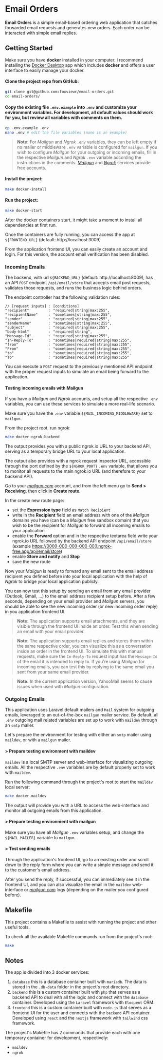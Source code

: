 # Email Orders

**Email Orders** is a simple email-based ordering web application that catches forwarded email requests and generates new orders. Each order can be interacted with simple email replies.

## Getting Started
Make sure you have **docker** installed in your computer. I recommend installing the [Docker Desktop](https://www.docker.com/products/docker-desktop/) app which includes **docker** and offers a user interface to easily manage your docker.

#### Clone the project repo from GitHub:
```bash
git clone git@github.com:foxviewr/email-orders.git
cd email-orders/
```

#### Copy the existing file `.env.example` into `.env` and customize your environment variables. For development, all default values should work for you, but review all variables with comments on them.

```bash
cp .env.example .env
nano .env # edit the file variables (nano is an example)
```

> **Note:** For *Mailgun* and *Ngrok* `.env` variables, they can be left empty if no mailer or middleware `.env` variable is configured for `mailgun`. If you wish to configure *Mailgun* for your outgoing or incoming emails, fill in the respective *Mailgun* and *Ngrok* `.env` variable according the instructions in the comments. *[Mailgun](https://www.mailgun.com/)* and *[Ngrok](https://ngrok.io/)* services provide free accounts.

#### Install the project:
```bash
make docker-install
```

#### Run the project:
```bash
make docker-start
```
After the docker containers start, it might take a moment to install all dependencies at first run.

Once the containers are fully running, you can access the app at `${FRONTEND_URL}` (default: http://localhost:3009)

From the application frontend UI, you can easily create an account and login. For this version, the account email verification has been disabled.

### Incoming Emails
The backend, with url `${BACKEND_URL}` (default: http://localhost:8009), has an API `POST` endpoint `/api/email/store` that accepts email post requests, validates those requests, and runs the business logic behind orders.

The endpoint controller has the following validation rules:
```
// [request inputs] : [conditions]
"recipient"         : "required|string|max:255",
"recipientName"     : "sometimes|string|max:255",
"sender"            : "required|string|max:255",
"senderName"        : "sometimes|string|max:255",
"subject"           : "required|string|max:255",
"body-html"         : "required|string",
"Message-Id"        : "required|string|max:255",
"In-Reply-To"       : "sometimes|required|string|max:255",
"from"              : "sometimes|required|string|max:255",
"From"              : "sometimes|required|string|max:255",
"to"                : "sometimes|required|string|max:255",
"To"                : "sometimes|required|string|max:255"
```

You can execute a `POST` request to the previously mentioned API endpoint with the proper request inputs to simulate an email being forward to the application.

#### Testing incoming emails with Mailgun
If you have a *Mailgun* and *Ngrok* accounts, and setup all the respective `.env` variables, you can use these services to simulate a more real-life scenario.

Make sure you have the `.env` variable `${MAIL_INCOMING_MIDDLEWARE}` set to `mailgun`.

From the project root, run ngrok:
```bash
make docker-ngrok-backend
```

The output provides you with a public ngrok.io URL to your backend API, serving as a temporary bridge URL to your local application.

The output also provides with a ngrok request inspector URL, accessible through the port defined by the `${NGROK_PORT}` `.env` variable, that allows you to monitor all requests to the main ngrok.io URL (and therefore to your backend API).

Go to your *[mailgun.com](https://mailgun.com)* account, and from the left menu go to **Send > Receiving**, then click in **Create route**.

In the create new route page:

- set the **Expression type** field as `Match Recipient`
- write in the **Recipient** field an email address with one of the *Mailgun* domains you have (can be a *Mailgun* free sandbox domain) that you wish to be the recipient for *Mailgun* to forward all incoming emails to your application
- enable the **Forward** option and in the respective textarea field write your ngrok.io URL followed by the backend API endpoint `/api/email/store` (example https://0000-000-000-000-000.ngrok-free.app/api/email/store)
- enable **Store and notify** and **Stop**
- save the new route

Now your *Mailgun* is ready to forward any email sent to the email address recipient you defined before into your local application with the help of *Ngrok* to bridge your local application publicly.

You can now test this setup by sending an email from any email provider (Outlook, Gmail, ...) to the email address recipient setup before. After a few seconds, depending on your email provider and *Mailgun* servers, you should be able to see the new incoming order (or new incoming order reply) in you application frontend UI.

> **Note:** The application supports email attachments, and they are visible through the frontend UI inside an order. Test this when sending an email with your email provider.

> **Note:** The application supports email replies and stores them within the same respective order, you can visualize this as a conversation inside an order in the frontend UI. To simulate this with manual requests, make sure the `In-Reply-To` request input has the `Message-Id` of the email it is intended to reply to. If you're using *Mailgun* for incoming emails, you can test this by replying to the same email you sent from your same email provider.

> **Note:** In the current application version, YahooMail seems to cause issues when used with *Mailgun* configuration.

### Outgoing Emails

This application uses Laravel default mailers and `Mail` system for outgoing emails, leveraged to an out-of-the-box `mailgun` mailer service.
By default, all `.env` outgoing mail related variables are set up to work with `maildev` through an `smtp` mailer.

Let's prepare the environment for testing with either an `smtp` mailer using `maildev`, or with a `mailgun` mailer.

#### > Prepare testing environment with maildev
`maildev` is a local SMTP server and web-interface for visualizing outgoing emails. All the respective `.env` variables are by default properly set to work with `maildev`.

Run the following command through the project's root to start the `maildev` local server:
```bash
make docker-maildev
```

The output will provide you with a URL to access the web-interface and monitor all outgoing emails from this application.

#### > Prepare testing environment with mailgun
Make sure you have all *Mailgun* `.env` variables setup, and change the `${MAIL_MAILER}` variable to `mailgun`.

#### > Test sending emails
Through the application's frontend UI, go to an existing order and scroll down to the reply form where you can write a simple message and send it to the customer's email address.

After you send the reply, if successful, you can immediately see it in the frontend UI, and you can also visualize the email in the `maildev` web-interface or *[mailgun.com](https://mailgun.com)* logs (depending on the mailer you configured before).

## Makefile
This project contains a Makefile to assist with running the project and other useful tools.

To check all the available Makefile commands run from the project's root:
```bash
make
```

## Notes

The app is divided into 3 docker services:
1. `database` this is a database container built with `mariadb`. The data is stored in the `.db-data` folder in the project's root directory.
2. `backend` this is a custom container built with `php` that serves as a backend API to deal with all the logic and connect with the `database` container. Developed using the `Laravel` framework with `Eloquent` ORM.
3. `frontend` this is a custom container built with `node.js` that serves as a frontend UI for the user and connects with the `backend` API container. Developed using `react` and the `nextjs` framework with `tailwind` css framework.

The project's Makefile has 2 commands that provide each with one temporary container for development, respectively:
- `maildev`
- `ngrok`
